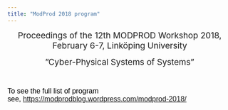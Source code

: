 ```yaml
---
title: "ModProd 2018 program"
---
```

<p style="text-align: center;">
  <span style="font-size: 14pt;">Proceedings of the 12th MODPROD Workshop 2018, February 6-7,&nbsp;</span><span style="font-size: 14pt;">Linköping University</span>
</p>

<p style="text-align: center;">
  <span style="font-size: 14pt;"></span><span style="font-size: 14pt;">”Cyber-Physical Systems of Systems”</span>
</p>

&nbsp;

<div itemprop="articleBody" style="margin: 0px; padding: 0px; border: 0px; outline: 0px; font-size: 12px; background: transparent; color: #000000; font-family: Arial, Helvetica, sans-serif;">
  <span style="font-size: 12pt;">To see the full list of program see,&nbsp;<a href="https://modprodblog.wordpress.com/modprod-2018/">https://modprodblog.wordpress.com/modprod-2018/</a></span>
</div>